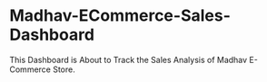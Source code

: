 # Madhav-ECommerce-Sales-Dashboard
This Dashboard is About to Track the Sales Analysis of Madhav E-Commerce Store.
